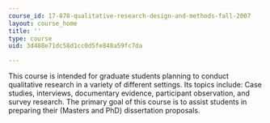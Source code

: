 ```yaml
---
course_id: 17-878-qualitative-research-design-and-methods-fall-2007
layout: course_home
title: ''
type: course
uid: 3d488e71dc58d1cc0d5fe848a59fc7da

---
```

This course is intended for graduate students planning to conduct qualitative research in a variety of different settings. Its topics include: Case studies, interviews, documentary evidence, participant observation, and survey research. The primary goal of this course is to assist students in preparing their (Masters and PhD) dissertation proposals.
